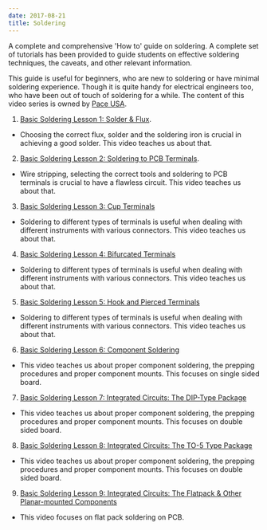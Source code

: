 ```yaml
---
date: 2017-08-21
title: Soldering
---
```

A complete and comprehensive 'How to' guide on soldering. A complete set of tutorials has been provided to guide students on effective soldering techniques, the caveats, and other relevant information.

This guide is useful for beginners, who are new to soldering or have minimal soldering experience. Though it is quite handy for electrical engineers too, who have been out of touch of soldering for a while. The content of this video series is owned by [Pace USA](http://www.paceusa.com/).

1. [Basic Soldering Lesson 1: Solder & Flux](https://youtu.be/vIT4ra6Mo0s?list=PL926EC0F1F93C1837).
  - Choosing the correct flux, solder and the soldering iron is crucial in achieving a good solder. This video teaches us about that.
2. [Basic Soldering Lesson 2: Soldering to PCB Terminals](https://youtu.be/Mrhg5A1a1mU?list=PL926EC0F1F93C1837).
  - Wire stripping, selecting the correct tools and soldering to PCB terminals is crucial to have a flawless circuit. This video teaches us about that.
3. [Basic Soldering Lesson 3: Cup Terminals](https://youtu.be/_GLeCt_u3U8?list=PL926EC0F1F93C1837)
  - Soldering to different types of terminals is useful when dealing with different instruments with various connectors. This video teaches us about that.
4. [Basic Soldering Lesson 4: Bifurcated Terminals](https://youtu.be/hvTiql-ED4A?list=PL926EC0F1F93C1837)
  - Soldering to different types of terminals is useful when dealing with different instruments with various connectors. This video teaches us about that.
5. [Basic Soldering Lesson 5: Hook and Pierced Terminals](https://youtu.be/sN3V8hMiUb4?list=PL926EC0F1F93C1837)
  - Soldering to different types of terminals is useful when dealing with different instruments with various connectors. This video teaches us about that.
6. [Basic Soldering Lesson 6: Component Soldering](https://youtu.be/AY5M-lGxvzo?list=PL926EC0F1F93C1837)
  - This video teaches us about proper component soldering, the prepping procedures and proper component mounts. This focuses on single sided board.
7. [Basic Soldering Lesson 7: Integrated Circuits: The DIP-Type Package](https://youtu.be/VgcPxdnjwt4?list=PL926EC0F1F93C1837)
  - This video teaches us about proper component soldering, the prepping procedures and proper component mounts. This focuses on double sided board.
8. [Basic Soldering Lesson 8: Integrated Circuits: The TO-5 Type Package](https://youtu.be/sTv3gK9tAKA?list=PL926EC0F1F93C1837)
  - This video teaches us about proper component soldering, the prepping procedures and proper component mounts. This focuses on double sided board.
9. [Basic Soldering Lesson 9: Integrated Circuits: The Flatpack & Other Planar-mounted Components](https://youtu.be/Nq5ngauITsw?list=PL926EC0F1F93C1837)
  - This video focuses on flat pack soldering on PCB.

